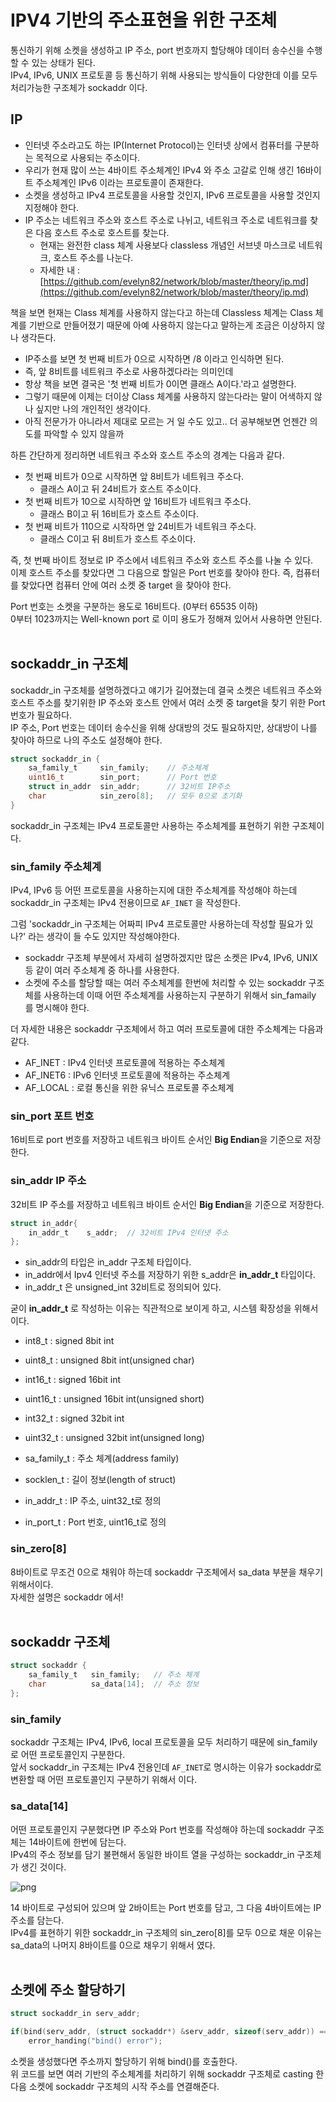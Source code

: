 # IPV4 기반의 주소표현을 위한 구조체

통신하기 위해 소켓을 생성하고 IP 주소, port 번호까지 할당해야 데이터 송수신을 수행할 수 있는 상태가 된다.<br>
IPv4, IPv6, UNIX 프로토콜 등 통신하기 위해 사용되는 방식들이 다양한데 이를 모두 처리가능한 구조체가 sockaddr 이다.<br>

## IP

- 인터넷 주소라고도 하는 IP(Internet Protocol)는 인터넷 상에서 컴퓨터를 구분하는 목적으로 사용되는 주소이다.
- 우리가 현재 많이 쓰는 4바이트 주소체계인 IPv4 와 주소 고갈로 인해 생긴 16바이트 주소체계인 IPv6 이라는 프로토콜이 존재한다.
- 소켓을 생성하고 IPv4 프로토콜을 사용할 것인지, IPv6 프로토콜을 사용할 것인지 지정해야 한다.
- IP 주소는 네트워크 주소와 호스트 주소로 나뉘고, 네트워크 주소로 네트워크를 찾은 다음 호스트 주소로 호스트를 찾는다.
  - 현재는 완전한 class 체계 사용보다 classless 개념인 서브넷 마스크로 네트워크, 호스트 주소를 나눈다.
  - 자세한 내 : [https://github.com/evelyn82/network/blob/master/theory/ip.md](https://github.com/evelyn82/network/blob/master/theory/ip.md)

책을 보면 현재는 Class 체계를 사용하지 않는다고 하는데 Classless 체계는 Class 체계를 기반으로 만들어졌기 때문에 아예 사용하지 않는다고 말하는게 조금은 이상하지 않나 생각든다.<br>

- IP주소를 보면 첫 번째 비트가 0으로 시작하면 /8 이라고 인식하면 된다.
- 즉, 앞 8비트를 네트워크 주소로 사용하겠다라는 의미인데
- 항상 책을 보면 결국은 '첫 번째 비트가 0이면 클래스 A이다.'라고 설명한다.
- 그렇기 때문에 이제는 더이상 Class 체계룰 사용하지 않는다라는 말이 어색하지 않나 싶지만 나의 개인적인 생각이다.
- 아직 전문가가 아니라서 제대로 모르는 거 일 수도 있고.. 더 공부해보면 언젠간 의도를 파악할 수 있지 않을까

하튼 간단하게 정리하면 네트워크 주소와 호스트 주소의 경계는 다음과 같다.

- 첫 번째 비트가 0으로 시작하면 앞 8비트가 네트워크 주소다. 
  - 클래스 A이고 뒤 24비트가 호스트 주소이다.
- 첫 번째 비트가 10으로 시작하면 앞 16비트가 네트워크 주소다. 
  - 클래스 B이고 뒤 16비트가 호스트 주소이다.
- 첫 번째 비트가 110으로 시작하면 앞 24비트가 네트워크 주소다.
  - 클래스 C이고 뒤 8비트가 호스트 주소이다.

즉, 첫 번째 바이트 정보로 IP 주소에서 네트워크 주소와 호스트 주소를 나눌 수 있다.<br>
이제 호스트 주소를 찾았다면 그 다음으로 할일은 Port 번호를 찾아야 한다. 즉, 컴퓨터를 찾았다면 컴퓨터 안에 여러 소켓 중 target 을 찾아야 한다.<br>

Port 번호는 소켓을 구분하는 용도로 16비트다. (0부터 65535 이하)<br>
0부터 1023까지는 Well-known port 로 이미 용도가 정해져 있어서 사용하면 안된다.<br><br>

## sockaddr_in 구조체

sockaddr_in 구조체를 설명하겠다고 얘기가 길어졌는데 결국 소켓은 네트워크 주소와 호스트 주소를 찾기위한 IP 주소와 호스트 안에서 여러 소켓 중 target을 찾기 위한 Port 번호가 필요하다.<br>
IP 주소, Port 번호는 데이터 송수신을 위해 상대방의 것도 필요하지만, 상대방이 나를 찾아야 하므로 나의 주소도 설정해야 한다.<br>

```c
struct sockaddr_in {
    sa_family_t     sin_family;    // 주소체계
    uint16_t        sin_port;      // Port 번호
    struct in_addr  sin_addr;      // 32비트 IP주소
    char            sin_zero[8];   // 모두 0으로 초기화
}
```

sockaddr_in 구조체는 IPv4 프로토콜만 사용하는 주소체계를 표현하기 위한 구조체이다.<br>

### sin_family 주소체계

IPv4, IPv6 등 어떤 프로토콜을 사용하는지에 대한 주소체계를 작성해야 하는데 sockaddr_in 구조체는 IPv4 전용이므로 ```AF_INET``` 을 작성한다.<br>

그럼 'sockaddr_in 구조체는 어짜피 IPv4 프로토콜만 사용하는데 작성할 필요가 있나?' 라는 생각이 들 수도 있지만 작성해야한다.<br>

- sockaddr 구조체 부분에서 자세히 설명하겠지만 많은 소켓은 IPv4, IPv6, UNIX 등 같이 여러 주소체계 중 하나를 사용한다.
- 소켓에 주소를 할당할 때는 여러 주소체계를 한번에 처리할 수 있는 sockaddr 구조체를 사용하는데 이때 어떤 주소체계를 사용하는지 구분하기 위해서 sin_famaily 를 명시해야 한다.

더 자세한 내용은 sockaddr 구조체에서 하고 여러 프로토콜에 대한 주소체계는 다음과 같다.<br>

- AF_INET : IPv4 인터넷 프로토콜에 적용하는 주소체계
- AF_INET6 : IPv6 인터넷 프로토콜에 적용하는 주소체계
- AF_LOCAL : 로컬 통신을 위한 유닉스 프로토콜 주소체계

### sin_port 포트 번호

16비트로 port 번호를 저장하고 네트워크 바이트 순서인 **Big Endian**을 기준으로 저장한다.<br>

### sin_addr  IP 주소

32비트 IP 주소를 저장하고 네트워크 바이트 순서인 **Big Endian**을 기준으로 저장한다.<br>

```c
struct in_addr{
    in_addr_t    s_addr;  // 32비트 IPv4 인터넷 주소
};  
```

- sin_addr의 타입은 in_addr 구조체 타입이다.
- in_addr에서 Ipv4 인터넷 주소를 저장하기 위한 s_addr은 **in_addr_t** 타입이다.
- in_addr_t 은 unsigned_int 32비트로 정의되어 있다.

굳이 **in_addr_t** 로 작성하는 이유는 직관적으로 보이게 하고, 시스템 확장성을 위해서 이다.<br>

- int8_t : signed 8bit int
- uint8_t : unsigned 8bit int(unsigned char)
- int16_t : signed 16bit int
- uint16_t : unsigned 16bit int(unsigned short)
- int32_t : signed 32bit int
- uint32_t : unsigned 32bit int(unsigned long)

- sa_family_t : 주소 체계(address family)
- socklen_t : 길이 정보(length of struct)

- in_addr_t : IP 주소, uint32_t로 정의
- in_port_t : Port 번호, uint16_t로 정의

### sin_zero[8]

8바이트로 무조건 0으로 채워야 하는데 sockaddr 구조체에서 sa_data 부분을 채우기 위해서이다.<br>
자세한 설명은 sockaddr 에서!<br><br>

## sockaddr 구조체

```c
struct sockaddr {
    sa_family_t   sin_family;   // 주소 체계
    char          sa_data[14];  // 주소 정보
};
```

### sin_family

sockaddr 구조체는 IPv4, IPv6, local 프로토콜을 모두 처리하기 때문에 sin_family로 어떤 프로토콜인지 구분한다.<br>
앞서 sockaddr_in 구조체는 IPv4 전용인데 ```AF_INET```로 명시하는 이유가 sockaddr로 변환할 때 어떤 프로토콜인지 구분하기 위해서 이다.<br>

### sa_data[14]

어떤 프로토콜인지 구분했다면 IP 주소와 Port 번호를 작성해야 하는데 sockaddr 구조체는 14바이트에 한번에 담는다.<br>
IPv4의 주소 정보를 담기 불편해서 동일한 바이트 열을 구성하는 sockaddr_in 구조체가 생긴 것이다.<br>

![png](/_img/sockaddr_sa_data_14.png) <br>

14 바이트로 구성되어 있으며 앞 2바이트는 Port 번호를 담고, 그 다음 4바이트에는 IP 주소를 담는다.<br>
IPv4를 표현하기 위한 sockaddr_in 구조체의 sin_zero[8]를 모두 0으로 채운 이유는 sa_data의 나머지 8바이트를 0으로 채우기 위해서 였다.<br><br>

## 소켓에 주소 할당하기

```c
struct sockaddr_in serv_addr;

if(bind(serv_addr, (struct sockaddr*) &serv_addr, sizeof(serv_addr)) == -1) 
    error_handing("bind() error");
```

소켓을 생성했다면 주소까지 할당하기 위해 bind()를 호출한다.<br>
위 코드를 보면 여러 기반의 주소체계를 처리하기 위해 sockaddr 구조체로 casting 한 다음 소켓에 sockaddr 구조체의 시작 주소를 연결해준다.<br>





